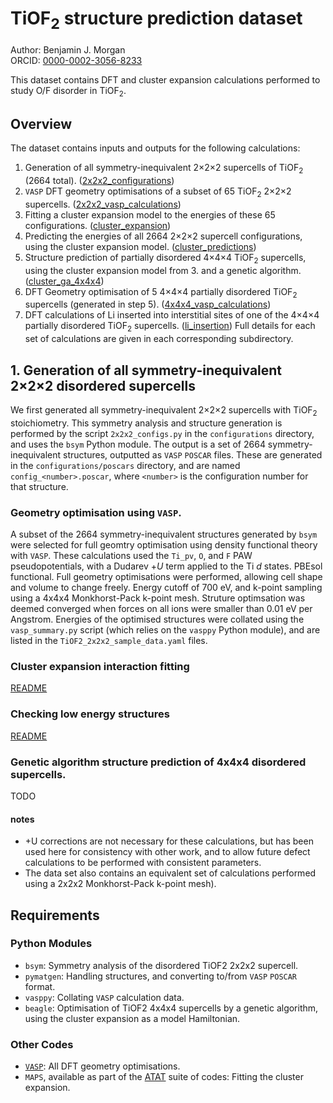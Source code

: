 # TiOF<sub>2</sub> structure prediction dataset

Author: Benjamin J. Morgan  
ORCID: [0000-0002-3056-8233](https://orcid.org/0000-0002-3056-8233)
 
This dataset contains DFT and cluster expansion calculations performed to study O/F disorder in TiOF<sub>2</sub>.

## Overview
The dataset contains inputs and outputs for the following calculations:
1. Generation of all symmetry-inequivalent 2&times;2&times;2 supercells of TiOF<sub>2</sub> (2664 total). ([2x2x2_configurations](2x2x2_configurations))
2. `VASP` DFT geometry optimisations of a subset of 65 TiOF<sub>2</sub> 2&times;2&times;2 supercells. ([2x2x2_vasp_calculations](2x2x2_vasp_calculations))
3. Fitting a cluster expansion model to the energies of these 65 configurations. ([cluster_expansion](cluster_expansion))
4. Predicting the energies of all 2664 2&times;2&times;2 supercell configurations, using the cluster expansion model. ([cluster_predictions](cluster_predictions))
5. Structure prediction of partially disordered 4&times;4&times;4 TiOF<sub>2</sub> supercells, using the cluster expansion model from 3. and a genetic algorithm. ([cluster_ga_4x4x4](cluster_ga_4x4x4))
6. DFT Geometry optimisation of 5 4&times;4&times;4 partially disordered TiOF<sub>2</sub> supercells (generated in step 5). ([4x4x4_vasp_calculations](4x4x4_vasp_calculations))
7. DFT calculations of Li inserted into interstitial sites of one of the 4&times;4&times;4 partially disordered TiOF<sub>2</sub> supercells. ([li_insertion](li_insertion))
Full details for each set of calculations are given in each corresponding subdirectory.

## 1. Generation of all symmetry-inequivalent 2&times;2&times;2 disordered supercells
We first generated all symmetry-inequivalent 2&times;2&times;2 supercells with TiOF<sub>2</sub> stoichiometry. This symmetry analysis and structure generation is performed by the script `2x2x2_configs.py` in the `configurations` directory, and uses the `bsym` Python module. The output is a set of 2664 symmetry-inequivalent structures, outputted as `VASP` `POSCAR` files. These are generated in the `configurations/poscars` directory, and are named `config_<number>.poscar`, where `<number>` is the configuration number for that structure.

### Geometry optimisation using `VASP`.
 
A subset of the 2664 symmetry-inequivalent structures generated by `bsym` were selected for full geomtry optimisation using density functional theory with `VASP`. These calculations used the `Ti_pv`, `O`, and `F` PAW pseudopotentials, with a Dudarev $+U$ term applied to the Ti $d$ states. PBEsol functional. Full geometry optimisations were performed, allowing cell shape and volume to change freely. Energy cutoff of 700 eV, and k-point sampling using a 4x4x4 Monkhorst-Pack k-point mesh. Struture optimsation was deemed converged when forces on all ions were smaller than 0.01 eV per Angstrom. Energies of the optimised structures were collated using the `vasp_summary.py` script (which relies on the `vasppy` Python module), and are listed in the `TiOF2_2x2x2_sample_data.yaml` files.

### Cluster expansion interaction fitting
[README](cluster_expansion/README.md)

### Checking low energy structures
[README](cluster_predictions/README.md)

### Genetic algorithm structure prediction of 4x4x4 disordered supercells.

TODO

#### notes
- +U corrections are not necessary for these calculations, but has been used here for consistency with other work, and to allow future defect calculations to be performed with consistent parameters.
- The data set also contains an equivalent set of calculations performed using a 2x2x2 Monkhorst-Pack k-point mesh).

## Requirements

### Python Modules

- `bsym`: Symmetry analysis of the disordered TiOF2 2x2x2 supercell.
- `pymatgen`: Handling structures, and converting to/from `VASP` `POSCAR` format.
- `vasppy`: Collating `VASP` calculation data.
- `beagle`: Optimisation of TiOF2 4x4x4 supercells by a genetic algorithm, using the cluster expansion as a model Hamiltonian.

### Other Codes

- [`VASP`](http://vasp.at/): All DFT geometry optimisations.
- `MAPS`, available as part of the [ATAT](https://www.brown.edu/Departments/Engineering/Labs/avdw/atat/) suite of codes: Fitting the cluster expansion.
 
